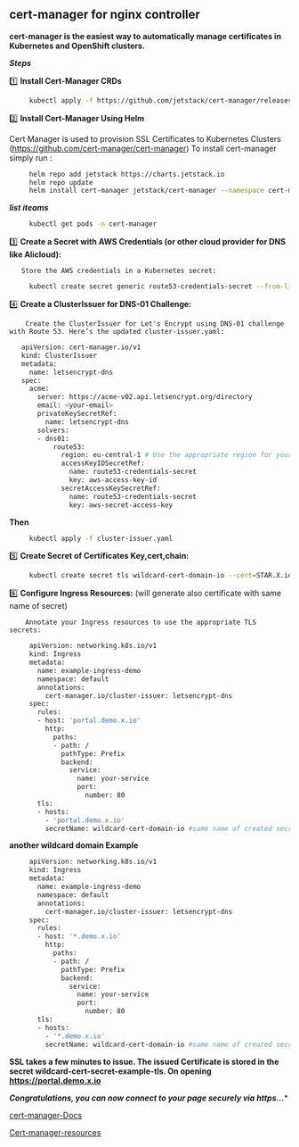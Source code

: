 ## cert-manager for nginx controller

  **cert-manager is the easiest way to automatically manage certificates in Kubernetes and OpenShift clusters.**
  
***Steps***

   1️⃣ **Install Cert-Manager CRDs**

   ```bash 
        kubectl apply -f https://github.com/jetstack/cert-manager/releases/download/v1.15.3/cert-manager.crds.yaml
   ```

   2️⃣ **Install Cert-Manager Using Helm** 
   
   Cert Manager is used to provision SSL Certificates to Kubernetes Clusters (https://github.com/cert-manager/cert-manager)
           To install cert-manager simply run :
     
   ```bash 
        helm repo add jetstack https://charts.jetstack.io
        helm repo update
        helm install cert-manager jetstack/cert-manager --namespace cert-manager --create-namespace --version v1.15.3
   ```

   ***list iteams*** 

   ```bash    
        kubectl get pods -n cert-manager
   ```

   3️⃣ **Create a Secret with AWS Credentials (or other cloud provider for DNS like Alicloud):**

       Store the AWS credentials in a Kubernetes secret:
   
   ```bash    
        kubectl create secret generic route53-credentials-secret --from-literal=aws-access-key-id=YOUR_ACCESS_KEY_ID --from-literal=aws-secret-access-key=YOUR_SECRET_ACCESS_KEY -n cert-manager
   ```
  
   4️⃣ **Create a ClusterIssuer for DNS-01 Challenge:**

        Create the ClusterIssuer for Let's Encrypt using DNS-01 challenge with Route 53. Here’s the updated cluster-issuer.yaml:
        
   ```bash   
      apiVersion: cert-manager.io/v1
      kind: ClusterIssuer
      metadata:
        name: letsencrypt-dns
      spec:
        acme:
          server: https://acme-v02.api.letsencrypt.org/directory
          email: <your-email>
          privateKeySecretRef:
            name: letsencrypt-dns
          solvers:
          - dns01:
              route53:
                region: eu-central-1 # Use the appropriate region for your Route 53 hosted zone
                accessKeyIDSecretRef:
                  name: route53-credentials-secret
                  key: aws-access-key-id
                secretAccessKeySecretRef:
                  name: route53-credentials-secret
                  key: aws-secret-access-key
   ```

  **Then**
  
   ```bash    
        kubectl apply -f cluster-issuer.yaml
   ```

   5️⃣ **Create Secret of Certificates Key,cert,chain:**
       
   ```bash 
        kubectl create secret tls wildcard-cert-domain-io --cert=STAR.X.io-FullChain.crt --key=STAR.X.io.key -n NameSpace_Name
   ```

   6️⃣ **Configure Ingress Resources:** (will generate also certificate with same name of secret)

        Annotate your Ingress resources to use the appropriate TLS secrets:

   ```bash   
        apiVersion: networking.k8s.io/v1
        kind: Ingress
        metadata:
          name: example-ingress-demo
          namespace: default
          annotations:
            cert-manager.io/cluster-issuer: letsencrypt-dns
        spec:
          rules:
          - host: 'portal.demo.x.io'
            http:
              paths:
              - path: /
                pathType: Prefix
                backend:
                  service:
                    name: your-service
                    port:
                      number: 80
          tls:
          - hosts:
            - 'portal.demo.x.io'
            secretName: wildcard-cert-domain-io #same name of created secret of certificates
   ```

**another wildcard domain Example**

   ```bash   
        apiVersion: networking.k8s.io/v1
        kind: Ingress
        metadata:
          name: example-ingress-demo
          namespace: default
          annotations:
            cert-manager.io/cluster-issuer: letsencrypt-dns
        spec:
          rules:
          - host: '*.demo.x.io'
            http:
              paths:
              - path: /
                pathType: Prefix
                backend:
                  service:
                    name: your-service
                    port:
                      number: 80
          tls:
          - hosts:
            - '*.demo.x.io'
            secretName: wildcard-cert-domain-io #same name of created secret of certificates
   ```
   
**SSL takes a few minutes to issue. The issued Certificate is stored in the secret wildcard-cert-secret-example-tls. On opening https://portal.demo.x.io**

***Congratulations, you can now connect to your page securely via https…****

[cert-manager-Docs](https://cert-manager.io/docs/tutorials/acme/dns-validation/)

[Cert-manager-resources](https://github.com/cert-manager/cert-manager)
